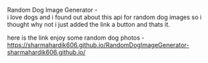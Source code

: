 Random Dog Image Generator -  
i love dogs and i found out about this api for random dog images so i thought why not 
i just added the link a button and thats it. 

here is the link enjoy some random dog photos - 
https://sharmahardik606.github.io/RandomDogImageGenerator-sharmahardik606.github.io/
